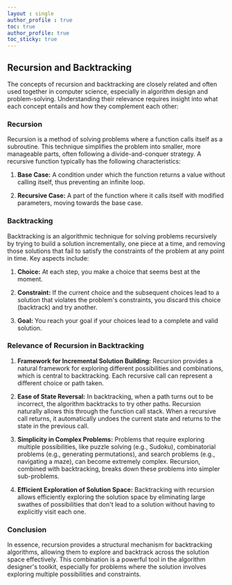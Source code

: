 ```yaml
---
layout : single
author_profile : true
toc: true
author_profile: true
toc_sticky: true
---
```



## Recursion and Backtracking

The concepts of recursion and backtracking are closely related and often used together in computer science, especially in algorithm design and problem-solving. Understanding their relevance requires insight into what each concept entails and how they complement each other:

### Recursion

Recursion is a method of solving problems where a function calls itself as a subroutine. This technique simplifies the problem into smaller, more manageable parts, often following a divide-and-conquer strategy. A recursive function typically has the following characteristics:

1. **Base Case:** A condition under which the function returns a value without calling itself, thus preventing an infinite loop.

2. **Recursive Case:** A part of the function where it calls itself with modified parameters, moving towards the base case.

### Backtracking

Backtracking is an algorithmic technique for solving problems recursively by trying to build a solution incrementally, one piece at a time, and removing those solutions that fail to satisfy the constraints of the problem at any point in time. Key aspects include:

1. **Choice:** At each step, you make a choice that seems best at the moment.

2. **Constraint:** If the current choice and the subsequent choices lead to a solution that violates the problem's constraints, you discard this choice (backtrack) and try another.

3. **Goal:** You reach your goal if your choices lead to a complete and valid solution.

### Relevance of Recursion in Backtracking

1. **Framework for Incremental Solution Building:** Recursion provides a natural framework for exploring different possibilities and combinations, which is central to backtracking. Each recursive call can represent a different choice or path taken.

2. **Ease of State Reversal:** In backtracking, when a path turns out to be incorrect, the algorithm backtracks to try other paths. Recursion naturally allows this through the function call stack. When a recursive call returns, it automatically undoes the current state and returns to the state in the previous call.

3. **Simplicity in Complex Problems:** Problems that require exploring multiple possibilities, like puzzle solving (e.g., Sudoku), combinatorial problems (e.g., generating permutations), and search problems (e.g., navigating a maze), can become extremely complex. Recursion, combined with backtracking, breaks down these problems into simpler sub-problems.

4. **Efficient Exploration of Solution Space:** Backtracking with recursion allows efficiently exploring the solution space by eliminating large swathes of possibilities that don't lead to a solution without having to explicitly visit each one.

### Conclusion

In essence, recursion provides a structural mechanism for backtracking algorithms, allowing them to explore and backtrack across the solution space effectively. This combination is a powerful tool in the algorithm designer's toolkit, especially for problems where the solution involves exploring multiple possibilities and constraints.
